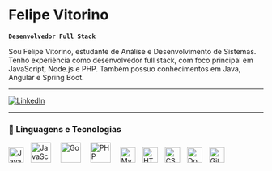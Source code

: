 # Felipe Vitorino

**`Desenvolvedor Full Stack`**

Sou Felipe Vitorino, estudante de Análise e Desenvolvimento de Sistemas. Tenho experiência como desenvolvedor full stack, com foco principal em JavaScript, Node.js e PHP. Também possuo conhecimentos em Java, Angular e Spring Boot.

---

<p align="left">
  <a href="https://www.linkedin.com/in/devfelipevitorino/" target="_blank" rel="noopener noreferrer">
    <img 
      alt="LinkedIn" 
      title="Me adicione no LinkedIn" 
      src="https://custom-icon-badges.demolab.com/badge/Linkedin-1155ba?color=236ad3&labelColor=1155ba&style=for-the-badge&logo=linkedin&logoColor=white" 
      />
  </a>
</p>

---

### 🤖 Linguagens e Tecnologias

<p align="left" style="margin-bottom: 5px;">
  <img alt="Java" title="Java" width="30px" style="margin-right: 10px;" src="https://cdn.jsdelivr.net/gh/devicons/devicon@latest/icons/java/java-original.svg" />
  <img alt="JavaScript" title="JavaScript" width="40px" style="margin-right: 15px;" src="https://cdn.jsdelivr.net/gh/devicons/devicon@latest/icons/javascript/javascript-original.svg" />
  <img alt="Go" title="Go" width="40px" style="margin-right: 15px;" src="https://cdn.jsdelivr.net/gh/devicons/devicon@latest/icons/go/go-original.svg" />
  <img alt="PHP" title="PHP" width="40px" style="margin-right: 15px;" src="https://cdn.jsdelivr.net/gh/devicons/devicon@latest/icons/php/php-original.svg" />
  <img alt="MySQL" title="MySQL" width="30px" style="margin-right: 10px;" src="https://cdn.jsdelivr.net/gh/devicons/devicon@latest/icons/mysql/mysql-original.svg" />
  <img alt="HTML5" title="HTML5" width="30px" style="margin-right: 10px;" src="https://cdn.jsdelivr.net/gh/devicons/devicon@latest/icons/html5/html5-original.svg" />
  <img alt="CSS3" title="CSS3" width="30px" style="margin-right: 10px;" src="https://cdn.jsdelivr.net/gh/devicons/devicon@latest/icons/css3/css3-original.svg" />
  <img alt="Docker" title="Docker" width="30px" style="margin-right: 10px;" src="https://cdn.jsdelivr.net/gh/devicons/devicon@latest/icons/docker/docker-original.svg" />
  <img alt="Git" title="Git" width="30px" style="margin-right: 10px;" src="https://cdn.jsdelivr.net/gh/devicons/devicon@latest/icons/git/git-original.svg" />
</p>


